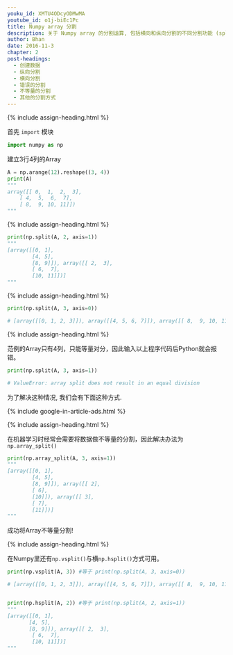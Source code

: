 ```yaml
---
youku_id: XMTU4ODcyODMwMA
youtube_id: o1j-biEc1Pc
title: Numpy array 分割
description: 关于 Numpy array 的分割运算, 包括横向和纵向分割的不同分割功能 (split).
author: Bhan
date: 2016-11-3
chapter: 2
post-headings:
  - 创建数据
  - 纵向分割
  - 横向分割
  - 错误的分割
  - 不等量的分割
  - 其他的分割方式
---
```



{% include assign-heading.html %}

首先 `import` 模块

```python
import numpy as np
```

建立3行4列的Array

```python
A = np.arange(12).reshape((3, 4))
print(A)
"""
array([[ 0,  1,  2,  3],
    [ 4,  5,  6,  7],
    [ 8,  9, 10, 11]])
"""
```

{% include assign-heading.html %}

```python
print(np.split(A, 2, axis=1))
"""
[array([[0, 1],
        [4, 5],
        [8, 9]]), array([[ 2,  3],
        [ 6,  7],
        [10, 11]])]
"""
```

{% include assign-heading.html %}

```python
print(np.split(A, 3, axis=0))

# [array([[0, 1, 2, 3]]), array([[4, 5, 6, 7]]), array([[ 8,  9, 10, 11]])]
```

{% include assign-heading.html %}

范例的Array只有4列，只能等量对分，因此输入以上程序代码后Python就会报错。

```python
print(np.split(A, 3, axis=1))

# ValueError: array split does not result in an equal division
```

为了解决这种情况, 我们会有下面这种方式.

{% include google-in-article-ads.html %}

{% include assign-heading.html %}

在机器学习时经常会需要将数据做不等量的分割，因此解决办法为`np.array_split()`

```python
print(np.array_split(A, 3, axis=1))
"""
[array([[0, 1],
        [4, 5],
        [8, 9]]), array([[ 2],
        [ 6],
        [10]]), array([[ 3],
        [ 7],
        [11]])]
"""
```

成功将Array不等量分割!

{% include assign-heading.html %}

在Numpy里还有`np.vsplit()`与横`np.hsplit()`方式可用。

```python
print(np.vsplit(A, 3)) #等于 print(np.split(A, 3, axis=0))

# [array([[0, 1, 2, 3]]), array([[4, 5, 6, 7]]), array([[ 8,  9, 10, 11]])]


print(np.hsplit(A, 2)) #等于 print(np.split(A, 2, axis=1))
"""
[array([[0, 1],
       [4, 5],
       [8, 9]]), array([[ 2,  3],
        [ 6,  7],
        [10, 11]])]
"""
```
